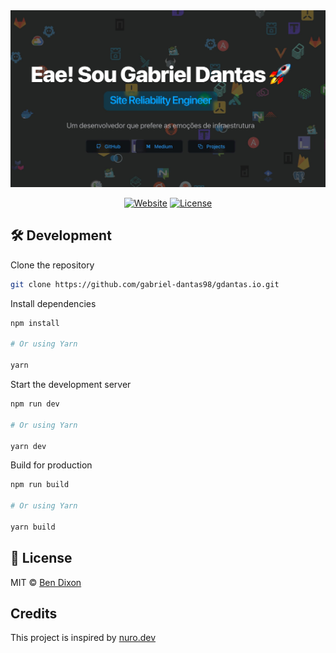 <div align="center">

<a target="_blank" href="https://gdantas.com.br">
    <img alt='Website' src="./public/home-print.jpeg" />
</a>

[![Website](https://img.shields.io/badge/%20%F0%9F%8F%A1%20website-0072ff.svg?longCache=true&style=for-the-badge)](https://gdantas.com.br)
[![License](https://img.shields.io/badge/-mit-red.svg?longCache=true&style=for-the-badge)](https://github.com/tdemapp/website/blob/master/LICENSE)
</div>

## 🛠 Development

Clone the repository

```zsh
git clone https://github.com/gabriel-dantas98/gdantas.io.git
```

Install dependencies

```zsh
npm install

# Or using Yarn

yarn
```

Start the development server

```zsh
npm run dev

# Or using Yarn

yarn dev
```

Build for production

```zsh
npm run build

# Or using Yarn

yarn build
```

## 📄 License

MIT © [Ben Dixon](https://github.com/gabriel-dantas98/gdantas.io/blob/main/LICENSE)

## Credits

This project is inspired by [nuro.dev](https://github.com/NuroDev/nuro.dev)
